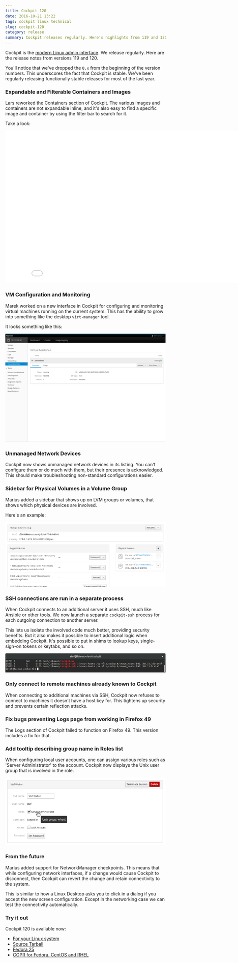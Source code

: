 ```yaml
---
title: Cockpit 120
date: 2016-10-21 13:22
tags: cockpit linux technical
slug: cockpit-120
category: release
summary: Cockpit releases regularly. Here's highlights from 119 and 120
---
```


Cockpit is the [modern Linux admin interface](https://cockpit-project.org/). We release
regularly. Here are the release notes from versions 119 and 120.

You'll notice that we've dropped the ```0.x``` from the beginning of the
version numbers. This underscores the fact that Cockpit is stable. We've been
regularly releasing functionally stable releases for most of the last year.

### Expandable and Filterable Containers and Images

Lars reworked the Containers section of Cockpit. The various images and
containers are not expandable inline, and it's also easy to find a specific
image and container by using the filter bar to search for it.

Take a look:

<iframe width="853" height="480" src="//youtube.com/embed/-huY6q7kcmU" frameborder="0" allowfullscreen></iframe>

### VM Configuration and Monitoring

Marek worked on a new interface in Cockpit for configuring and monitoring
virtual machines running on the current system. This has the ability to
grow into something like the desktop ```virt-manager``` tool.

It looks something like this:

![Virtual Machines](/images/vms.png)

### Unmanaged Network Devices

Cockpit now shows unmanaged network devices in its listing. You can't configure
them or do much with them, but their presence is acknowledged. This should make
troubleshooting non-standard configurations easier.

### Sidebar for Physical Volumes in a Volume Group

Marius added a sidebar that shows up on LVM groups or volumes, that shows
which physical devices are involved.

Here's an example:

![SSH subprocesses](/images/cockpit-pv-sidebar.png)

### SSH connections are run in a separate process

When Cockpit connects to an additional server it uses SSH, much like
Ansible or other tools. We now launch a separate ```cockpit-ssh``` process
for each outgoing connection to another server.

This lets us isolate the involved code much better, providing security
benefits. But it also makes it possible to insert additional logic when
embedding Cockpit. It's possible to put in shims to lookup keys, single-sign-on
tokens or keytabs, and so on.

![SSH subprocesses](/images/cockpit-ssh.png)

### Only connect to remote machines already known to Cockpit

When connecting to additional machines via SSH, Cockpit now refuses to
connect to machines it doesn't have a host key for. This tightens up
security and prevents certain reflection attacks.

### Fix bugs preventing Logs page from working in Firefox 49

The Logs section of Cockpit failed to function on Firefox 49. This
version includes a fix for that.

### Add tooltip describing group name in Roles list

When configuring local user accounts, one can assign various roles such
as 'Server Administrator' to the account. Cockpit now displays the Unix
user group that is involved in the role.

![User Unix Group](/images/cockpit-unix-group.png)

### From the future

Marius added support for NetworkManager checkpoints. This means that
while configuring network interfaces, if a change would cause Cockpit
to disconnect, then Cockpit can revert the change and retain connectivity
to the system.

This is similar to how a Linux Desktop asks you to click in a dialog
if you accept the new screen configuration. Except in the networking
case we can test the connectivity automatically.

### Try it out

Cockpit 120 is available now:

 * [For your Linux system](https://cockpit-project.org/running.html)
 * [Source Tarball](https://github.com/cockpit-project/cockpit/releases/tag/120)
 * [Fedora 25](https://bodhi.fedoraproject.org/updates/cockpit-120-1.fc25)
 * [COPR for Fedora, CentOS and RHEL](https://copr.fedoraproject.org/coprs/g/cockpit/cockpit-preview/)
